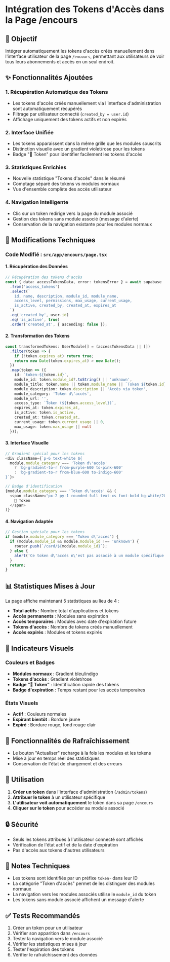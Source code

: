 # Intégration des Tokens d'Accès dans la Page /encours

## 🎯 Objectif

Intégrer automatiquement les tokens d'accès créés manuellement dans l'interface utilisateur de la page `/encours`, permettant aux utilisateurs de voir tous leurs abonnements et accès en un seul endroit.

## ✨ Fonctionnalités Ajoutées

### 1. **Récupération Automatique des Tokens**
- Les tokens d'accès créés manuellement via l'interface d'administration sont automatiquement récupérés
- Filtrage par utilisateur connecté (`created_by = user.id`)
- Affichage uniquement des tokens actifs et non expirés

### 2. **Interface Unifiée**
- Les tokens apparaissent dans la même grille que les modules souscrits
- Distinction visuelle avec un gradient violet/rose pour les tokens
- Badge "🔑 Token" pour identifier facilement les tokens d'accès

### 3. **Statistiques Enrichies**
- Nouvelle statistique "Tokens d'accès" dans le résumé
- Comptage séparé des tokens vs modules normaux
- Vue d'ensemble complète des accès utilisateur

### 4. **Navigation Intelligente**
- Clic sur un token redirige vers la page du module associé
- Gestion des tokens sans module associé (message d'alerte)
- Conservation de la navigation existante pour les modules normaux

## 🔧 Modifications Techniques

### Code Modifié : `src/app/encours/page.tsx`

#### 1. **Récupération des Données**
```typescript
// Récupération des tokens d'accès
const { data: accessTokensData, error: tokensError } = await supabase
  .from('access_tokens')
  .select(`
    id, name, description, module_id, module_name,
    access_level, permissions, max_usage, current_usage,
    is_active, created_by, created_at, expires_at
  `)
  .eq('created_by', user.id)
  .eq('is_active', true)
  .order('created_at', { ascending: false });
```

#### 2. **Transformation des Tokens**
```typescript
const transformedTokens: UserModule[] = (accessTokensData || [])
  .filter(token => {
    if (!token.expires_at) return true;
    return new Date(token.expires_at) > new Date();
  })
  .map(token => ({
    id: `token-${token.id}`,
    module_id: token.module_id?.toString() || 'unknown',
    module_title: token.name || token.module_name || `Token ${token.id}`,
    module_description: token.description || 'Accès via token',
    module_category: 'Token d\'accès',
    module_url: '',
    access_type: `Token (${token.access_level})`,
    expires_at: token.expires_at,
    is_active: token.is_active,
    created_at: token.created_at,
    current_usage: token.current_usage || 0,
    max_usage: token.max_usage || null
  }));
```

#### 3. **Interface Visuelle**
```typescript
// Gradient spécial pour les tokens
<div className={`p-6 text-white ${
  module.module_category === 'Token d\'accès' 
    ? 'bg-gradient-to-r from-purple-600 to-pink-600' 
    : 'bg-gradient-to-r from-blue-600 to-indigo-600'
}`}>

// Badge d'identification
{module.module_category === 'Token d\'accès' && (
  <span className="px-2 py-1 rounded-full text-xs font-bold bg-white/20 text-white">
    🔑 Token
  </span>
)}
```

#### 4. **Navigation Adaptée**
```typescript
// Gestion spéciale pour les tokens
if (module.module_category === 'Token d\'accès') {
  if (module.module_id && module.module_id !== 'unknown') {
    router.push(`/card/${module.module_id}`);
  } else {
    alert('Ce token d\'accès n\'est pas associé à un module spécifique');
  }
  return;
}
```

## 📊 Statistiques Mises à Jour

La page affiche maintenant 5 statistiques au lieu de 4 :
- **Total actifs** : Nombre total d'applications et tokens
- **Accès permanents** : Modules sans expiration
- **Accès temporaires** : Modules avec date d'expiration future
- **Tokens d'accès** : Nombre de tokens créés manuellement
- **Accès expirés** : Modules et tokens expirés

## 🎨 Indicateurs Visuels

### Couleurs et Badges
- **Modules normaux** : Gradient bleu/indigo
- **Tokens d'accès** : Gradient violet/rose
- **Badge "🔑 Token"** : Identification rapide des tokens
- **Badge d'expiration** : Temps restant pour les accès temporaires

### États Visuels
- **Actif** : Couleurs normales
- **Expirant bientôt** : Bordure jaune
- **Expiré** : Bordure rouge, fond rouge clair

## 🔄 Fonctionnalités de Rafraîchissement

- Le bouton "Actualiser" recharge à la fois les modules et les tokens
- Mise à jour en temps réel des statistiques
- Conservation de l'état de chargement et des erreurs

## 🚀 Utilisation

1. **Créer un token** dans l'interface d'administration (`/admin/tokens`)
2. **Attribuer le token** à un utilisateur spécifique
3. **L'utilisateur voit automatiquement** le token dans sa page `/encours`
4. **Cliquer sur le token** pour accéder au module associé

## 🔒 Sécurité

- Seuls les tokens attribués à l'utilisateur connecté sont affichés
- Vérification de l'état actif et de la date d'expiration
- Pas d'accès aux tokens d'autres utilisateurs

## 📝 Notes Techniques

- Les tokens sont identifiés par un préfixe `token-` dans leur ID
- La catégorie "Token d'accès" permet de les distinguer des modules normaux
- La navigation vers les modules associés utilise le `module_id` du token
- Les tokens sans module associé affichent un message d'alerte

## ✅ Tests Recommandés

1. Créer un token pour un utilisateur
2. Vérifier son apparition dans `/encours`
3. Tester la navigation vers le module associé
4. Vérifier les statistiques mises à jour
5. Tester l'expiration des tokens
6. Vérifier le rafraîchissement des données
